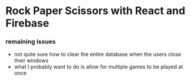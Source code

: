 # Rock Paper Scissors with React and Firebase

### remaining issues
* not quite sure how to clear the entire database when the users close their windows
* what I probably want to do is allow for multiple games to be played at once
